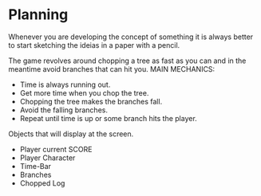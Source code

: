 # Planning
Whenever you are developing the concept of something it is always better to start sketching the ideias in a paper with a pencil. 

The game revolves around chopping a tree as fast as you can and in the meantime avoid branches that can hit you.
MAIN MECHANICS:
- Time is always running out.
- Get more time when you chop the tree.
- Chopping the tree makes the branches fall.
- Avoid the falling branches.
- Repeat until time is up or some branch hits the player.

Objects that will display at the screen.
- Player current SCORE
- Player Character
- Time-Bar
- Branches
- Chopped Log